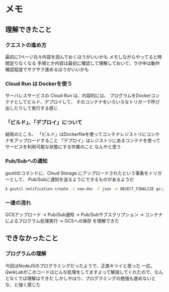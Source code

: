 # メモ

## 理解できたこと

### クエストの進め方
最初に1ページ丸々内容を読んでおくほうがいいかも
メモしながらやってると時間足りなくなる
手順とか内容は最初に確認して理解しておいて、ラボ中は動作確認程度でサクサク進めるほうがいいかも

### Cloud Run は Dockerを使う

サーバレスサービスの Cloud Run は、内容的には、
プログラムをDockerコンテナとしてビルド、デプロイして、
そのコンテナをいろいろなトリガーで呼び出したりして実行する感じ

### 「ビルド」、「デプロイ」について

結局のところ、
「ビルド」はDockerfileを使ってコンテナレジストリにコンテナをアップロードすること
「デプロイ」はレジストリにあるコンテナを使ってサービスを利用可能な状態にする作業のこと
なんやと思う

### Pub/Subへの通知

gsutilのコマンドに、Cloud Storage にアップロードされたという事象をトリガーとして、
Pub/Subに通知を送るようにできるものがあるようだ

```sh
$ gsutil notification create -t new-doc -f json -e OBJECT_FINALIZE gs://$GOOGLE_CLOUD_PROJECT-upload
```

### 一連の流れ

GCSアップロード → Pub/Sub通知 → Pub/Subサブスクリプション → コンテナによるプログラム処理実行 → GCSへの保存
を理解できた

## できなかったこと

### プログラムの理解

今回はNodeJSのプログラミングだったようで、正直キツイと思った
一応、QwikLabがこのコードはどんな処理をしてますよって解説してくれたので、なんとなくでは理解はできた
しかしやはり、プログラミングの勉強も進めないとな、と強く感じた

